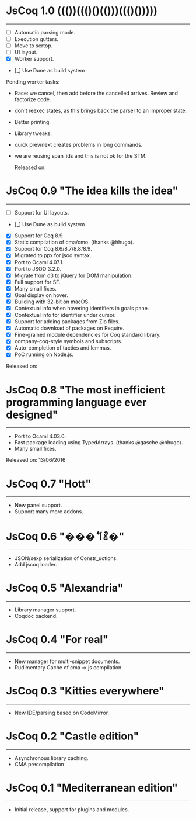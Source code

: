 # JsCoq 1.0 ((())((()()(()))((()()))))
--------------------------------------

  - [ ] Automatic parsing mode.
  - [ ] Execution gutters.
  - [ ] Move to sertop.
  - [ ] UI layout.
  - [x] Worker support.
  - [_] Use Dune as build system

Pending worker tasks:

+ Race: we cancel, then add before the cancelled arrives. Review and
  factorize code.
+ don't reexec states, as this brings back the parser to an improper
  state.
+ Better printing.
+ Library tweaks.
+ quick prev/next creates problems in long commands.
+ we are reusing span_ids and this is not ok for the STM.

  Released on: 

# JsCoq 0.9 "The idea kills the idea"
-------------------------------------

  - [ ] Support for UI layouts.
  - [_] Use Dune as build system
  - [x] Support for Coq 8.9
  - [x] Static compilation of cma/cmo. (thanks @hhugo).
  - [x] Support for Coq 8.6/8.7/8.8/8.9.
  - [x] Migrated to ppx for jsoo syntax.
  - [x] Port to Ocaml 4.07.1.
  - [x] Port to JSOO 3.2.0.
  - [x] Migrate from d3 to jQuery for DOM manipulation.
  - [x] Full support for SF.
  - [x] Many small fixes.
  - [x] Goal display on hover.
  - [x] Building with 32-bit on macOS.
  - [x] Contextual info when hovering identifiers in goals pane.
  - [x] Contextual info for identifier under cursor.
  - [x] Support for adding packages from Zip files.
  - [x] Automatic download of packages on Require.
  - [x] Fine-grained module dependencies for Coq standard library.
  - [x] company-coq-style symbols and subscripts.
  - [x] Auto-completion of tactics and lemmas.
  - [x] PoC running on Node.js.

  Released on: 

# JsCoq 0.8 "The most inefficient programming language ever designed"
-------------------------------------

  - Port to Ocaml 4.03.0.
  - Fast package loading using TypedArrays. (thanks @gasche @hhugo).
  - Many small fixes.

  Released on: 13/06/2016

# JsCoq 0.7 "Hott"
--------------------------------

  - New panel support.
  - Support many more addons.

# JsCoq 0.6 "���𐄽𐄺�"
--------------------------------

  - JSON/sexp serialization of Constr_uctions.
  - Add jscoq loader.

# JsCoq 0.5 "Alexandria"
--------------------------------

  - Library manager support.
  - Coqdoc backend.

# JsCoq 0.4 "For real"
--------------------------------

  - New manager for multi-snippet documents.
  - Rudimentary Cache of cma => js compilation.

# JsCoq 0.3 "Kitties everywhere"
--------------------------------

  - New IDE/parsing based on CodeMirror.

# JsCoq 0.2 "Castle edition"
----------------------------

  - Asynchronous library caching.
  - CMA precompilation

# JsCoq 0.1 "Mediterranean edition"
-----------------------------------

  - Initial release, support for plugins and modules.
